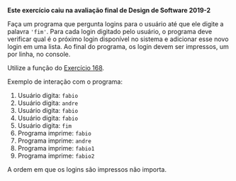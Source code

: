 **Este exercício caiu na avaliação final de Design de Software 2019-2**

Faça um programa que pergunta logins para o usuário até que ele digite a palavra `'fim'`. Para cada login digitado pelo usuário, o programa deve verificar qual é o próximo login disponível no sistema e adicionar esse novo login em uma lista. Ao final do programa, os login devem ser impressos, um por linha, no console.

Utilize a função do [Exercício 168](/exercicio/168).

Exemplo de interação com o programa:

1. Usuário digita: `fabio`
2. Usuário digita: `andre`
3. Usuário digita: `fabio`
4. Usuário digita: `fabio`
5. Usuário digita: `fim`
6. Programa imprime: `fabio`
7. Programa imprime: `andre`
8. Programa imprime: `fabio1`
9. Programa imprime: `fabio2`

A ordem em que os logins são impressos não importa.